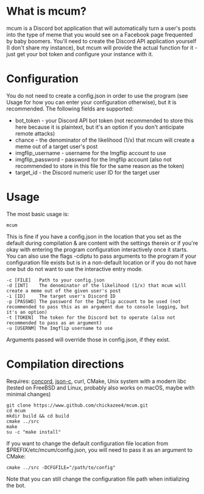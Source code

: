 # What is mcum?

mcum is a Discord bot application that will automatically turn a user's posts into the type of meme that you would see on a Facebook page frequented by baby boomers. You'll need to create the Discord API application yourself (I don't share my instance), but mcum will provide the actual function for it - just get your bot token and configure your instance with it.

# Configuration

You do not need to create a config.json in order to use the program (see Usage for how you can enter your configuration otherwise), but it is recommended. The following fields are supported:

* bot_token - your Discord API bot token (not recommended to store this here because it is plaintext, but it's an option if you don't anticipate remote attacks)
* chance - the denominator of the likelihood (1/x) that mcum will create a meme out of a target user's post
* imgflip_username - username for the Imgflip account to use
* imgflip_password - password for the Imgflip account (also not recommended to store in this file for the same reason as the token)
* target_id - the Discord numeric user ID for the target user

# Usage

The most basic usage is:

    mcum

This is fine if you have a config.json in the location that you set as the default during compilation & are content with the settings therein or if you're okay with entering the program configuration interactively once it starts. You can also use the flags -cdiptu to pass arguments to the program if your configuration file exists but is in a non-default location or if you do not have one but do not want to use the interactive entry mode.

    -c [FILE]   Path to your config.json
    -d [INT]    The denominator of the likelihood (1/x) that mcum will create a meme out of the given user's post
    -i [ID]     The target user's Discord ID
    -p [PASSWD] The password for the Imgflip account to be used (not recommended to pass this as an argument due to console logging, but it's an option)
    -t [TOKEN]  The token for the Discord bot to operate (also not recommended to pass as an argument)
    -u [USERNM] The Imgflip username to use

Arguments passed will override those in config.json, if they exist.

# Compilation directions

Requires: [concord](https://github.com/Cogmasters/concord), [json-c](https://github.com/json-c/json-c), curl, CMake, Unix system with a modern libc (tested on FreeBSD and Linux, probably also works on macOS, maybe with minimal changes)

    git clone https://www.github.com/chickazee4/mcum.git
    cd mcum
    mkdir build && cd build
    cmake ../src
    make
    su -c "make install"

If you want to change the default configuration file location from $PREFIX/etc/mcum/config.json, you will need to pass it as an argument to CMake:

    cmake ../src -DCFGFILE="/path/to/config"

Note that you can still change the configuration file path when initializing the bot.
